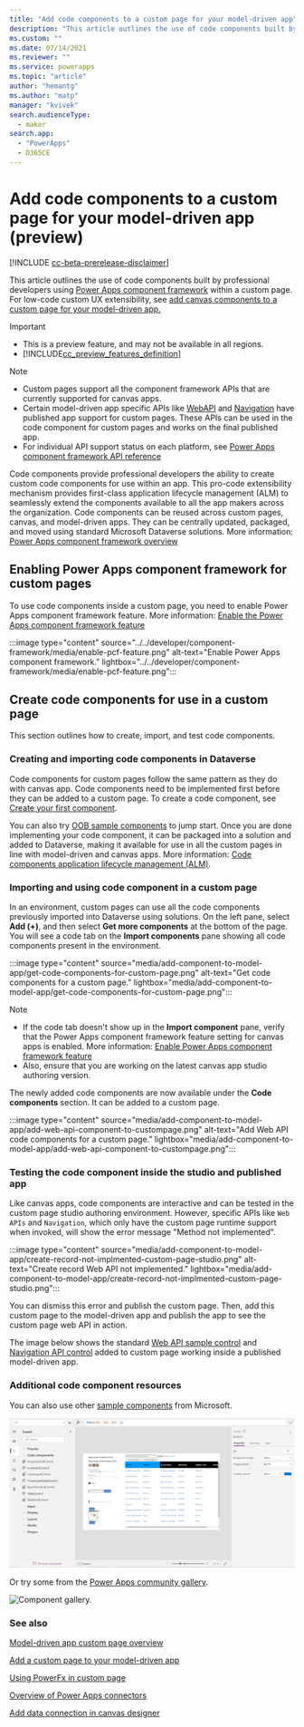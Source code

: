 ```yaml
---
title: "Add code components to a custom page for your model-driven app" 
description: "This article outlines the use of code components built by professional developers using the Power Apps component framework within a custom page."
ms.custom: ""
ms.date: 07/14/2021
ms.reviewer: ""
ms.service: powerapps
ms.topic: "article"
author: "hemantg"
ms.author: "matp"
manager: "kvivek"
search.audienceType: 
  - maker
search.app: 
  - "PowerApps"
  - D365CE
---
```


# Add code components to a custom page for your model-driven app (preview)

[!INCLUDE [cc-beta-prerelease-disclaimer](../../includes/cc-beta-prerelease-disclaimer.md)]

This article outlines the use of code components built by professional developers using [Power Apps component framework](../../developer/component-framework/overview.md) within a custom page. For low-code custom UX extensibility, see [add canvas components to a custom page for your model-driven app.](/powerapps/maker/model-driven-apps/page-canvas-components) 

  > [!IMPORTANT]
  > - This is a preview feature, and may not be available in all regions.
  > - [!INCLUDE[cc_preview_features_definition](../../includes/cc-preview-features-definition.md)]

  > [!NOTE]
  > - Custom pages support all the component framework APIs that are currently supported for canvas apps. 
  > - Certain model-driven app specific APIs like [WebAPI](../../developer/component-framework/reference/webapi.md) and [Navigation](../../developer/component-framework/reference/navigation.md) have published app support for custom pages. These APIs can be used in the code component for custom pages and works on the final published app. 
  > - For individual API support status on each platform, see [Power Apps component framework API reference](/powerapps/developer/component-framework/reference/)

Code components provide professional developers the ability to create custom code components for use within an app. This pro-code extensibility mechanism provides first-class application lifecycle management (ALM) to seamlessly extend the components available to all the app makers across the organization. Code components can be reused across custom pages, canvas, and model-driven apps. They can be centrally updated, packaged, and moved using standard Microsoft Dataverse solutions. More information: [Power Apps component framework overview](/powerapps/developer/component-framework/overview) 

## Enabling Power Apps component framework for custom pages

To use code components inside a custom page, you need to enable Power Apps component framework feature. More information: [Enable the Power Apps component framework feature](/powerapps/developer/component-framework/component-framework-for-canvas-apps#enable-the-power-apps-component-framework-feature) 

:::image type="content" source="../../developer/component-framework/media/enable-pcf-feature.png" alt-text="Enable Power Apps component framework." lightbox="../../developer/component-framework/media/enable-pcf-feature.png":::

## Create code components for use in a custom page

This section outlines how to create, import, and test code components.

### Creating and importing code components in Dataverse

Code components for custom pages follow the same pattern as they do with canvas app. Code components need to be implemented first before they can be added to a custom page. To create a code component, see [Create your first component](/powerapps/developer/component-framework/implementing-controls-using-typescript).

You can also try [OOB sample components](/powerapps/developer/component-framework/use-sample-components#try-the-sample-components) to jump start. Once you are done implementing your code component, it can be packaged into a solution and added to Dataverse, making it available for use in all the custom pages in line with model-driven and canvas apps. More information: [Code components application lifecycle management (ALM)](/powerapps/developer/component-framework/code-components-alm).

### Importing and using code component in a custom page

In an environment, custom pages can use all the code components previously imported into Dataverse using solutions. On the left pane, select **Add (+)**, and then select **Get more components** at the bottom of the page. You will see a code tab on the **Import components** pane showing all code components present in the environment.

:::image type="content" source="media/add-component-to-model-app/get-code-components-for-custom-page.png" alt-text="Get code components for a custom page." lightbox="media/add-component-to-model-app/get-code-components-for-custom-page.png":::

  > [!NOTE]
  > - If the code tab doesn't show up in the **Import component** pane, verify that the Power Apps component framework feature setting for canvas apps is enabled. More information: [Enable Power Apps component framework feature](../../developer/component-framework/component-framework-for-canvas-apps.md) 
  > - Also, ensure that you are working on the latest canvas app studio authoring version. 

The newly added code components are now available under the **Code components** section. It can be added to a custom page.

:::image type="content" source="media/add-component-to-model-app/add-web-api-component-to-custompage.png" alt-text="Add Web API code components for a custom page." lightbox="media/add-component-to-model-app/add-web-api-component-to-custompage.png":::

### Testing the code component inside the studio and published app

Like canvas apps, code components are interactive and can be tested in the custom page studio authoring environment. However, specific APIs like `Web APIs` and `Navigation`, which only have the custom page runtime support when invoked, will show the error message "Method not implemented".

:::image type="content" source="media/add-component-to-model-app/create-record-not-implmented-custom-page-studio.png" alt-text="Create record Web API not implemented." lightbox="media/add-component-to-model-app/create-record-not-implmented-custom-page-studio.png":::

You can dismiss this error and publish the custom page. Then, add this custom page to the model-driven app and publish the app to see the custom page web API in action.

The image below shows the standard [Web API sample control](/powerapps/developer/component-framework/sample-controls/webapi-control) and [Navigation API control](/powerapps/developer/component-framework/sample-controls/navigation-api-control) added to custom page working inside a published model-driven app.

### Additional code component resources

You can also use other [sample components](/powerapps/developer/component-framework/use-sample-components#try-the-sample-components) from Microsoft.

![Add standard sample controls to a custom page.](media/add-component-to-model-app/add-sample-code-components-to-custom-page.png "Add standard sample controls to a custom page.")

Or try some from the [Power Apps community gallery](/powerapps/developer/component-framework/community-resources).

 ![Component gallery.](../../developer/component-framework/media/pcf-gallery.PNG "Components gallery")

### See also

[Model-driven app custom page overview](model-app-page-overview.md)

[Add a custom page to your model-driven app](add-page-to-model-app.md)

[Using PowerFx in custom page](page-powerfx-in-model-app.md)

[Overview of Power Apps connectors](../canvas-apps/connections-list.md)

[Add data connection in canvas designer](../canvas-apps/add-data-connection.md)
